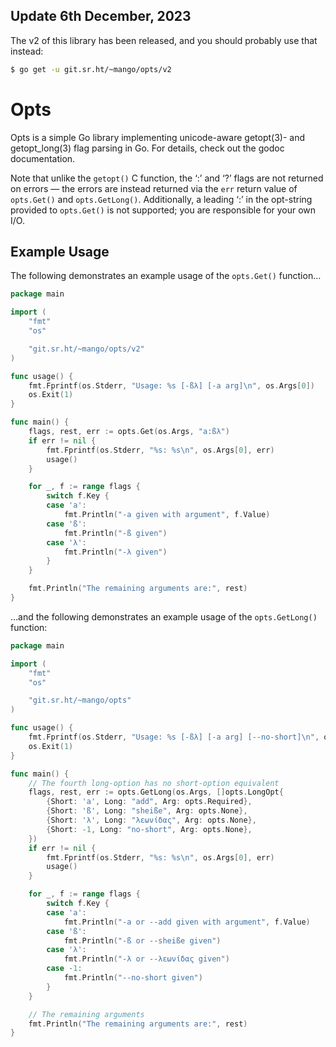 ## Update 6th December, 2023

The v2 of this library has been released, and you should probably use
that instead:

```sh
$ go get -u git.sr.ht/~mango/opts/v2
```

# Opts

Opts is a simple Go library implementing unicode-aware getopt(3)- and
getopt_long(3) flag parsing in Go.  For details, check out the godoc
documentation.

Note that unlike the `getopt()` C function, the ‘:’ and ‘?’ flags are not
returned on errors — the errors are instead returned via the `err` return
value of `opts.Get()` and `opts.GetLong()`.  Additionally, a leading ‘:’
in the opt-string provided to `opts.Get()` is not supported; you are
responsible for your own I/O.

## Example Usage

The following demonstrates an example usage of the `opts.Get()` function…

```go
package main

import (
	"fmt"
	"os"

	"git.sr.ht/~mango/opts/v2"
)

func usage() {
	fmt.Fprintf(os.Stderr, "Usage: %s [-ßλ] [-a arg]\n", os.Args[0])
	os.Exit(1)
}

func main() {
	flags, rest, err := opts.Get(os.Args, "a:ßλ")
	if err != nil {
		fmt.Fprintf(os.Stderr, "%s: %s\n", os.Args[0], err)
		usage()
	}

	for _, f := range flags {
		switch f.Key {
		case 'a':
			fmt.Println("-a given with argument", f.Value)
		case 'ß':
			fmt.Println("-ß given")
		case 'λ':
			fmt.Println("-λ given")
		}
	}

	fmt.Println("The remaining arguments are:", rest)
}
```

…and the following demonstrates an example usage of the `opts.GetLong()`
function:

```go
package main

import (
	"fmt"
	"os"

	"git.sr.ht/~mango/opts"
)

func usage() {
	fmt.Fprintf(os.Stderr, "Usage: %s [-ßλ] [-a arg] [--no-short]\n", os.Args[0])
	os.Exit(1)
}

func main() {
	// The fourth long-option has no short-option equivalent
	flags, rest, err := opts.GetLong(os.Args, []opts.LongOpt{
		{Short: 'a', Long: "add", Arg: opts.Required},
		{Short: 'ß', Long: "sheiße", Arg: opts.None},
		{Short: 'λ', Long: "λεωνίδας", Arg: opts.None},
		{Short: -1, Long: "no-short", Arg: opts.None},
	})
	if err != nil {
		fmt.Fprintf(os.Stderr, "%s: %s\n", os.Args[0], err)
		usage()
	}

	for _, f := range flags {
		switch f.Key {
		case 'a':
			fmt.Println("-a or --add given with argument", f.Value)
		case 'ß':
			fmt.Println("-ß or --sheiße given")
		case 'λ':
			fmt.Println("-λ or --λεωνίδας given")
		case -1:
			fmt.Println("--no-short given")
		}
	}

	// The remaining arguments
	fmt.Println("The remaining arguments are:", rest)
}
```
